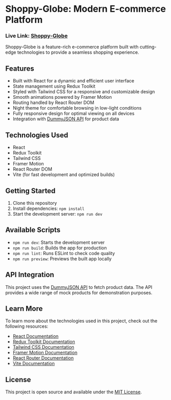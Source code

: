 # Shoppy-Globe: Modern E-commerce Platform

### Live Link: [Shoppy-Globe](https://shoppy-globe-14.vercel.app/)

Shoppy-Globe is a feature-rich e-commerce platform built with cutting-edge technologies to provide a seamless shopping experience.

## Features

- Built with React for a dynamic and efficient user interface
- State management using Redux Toolkit
- Styled with Tailwind CSS for a responsive and customizable design
- Smooth animations powered by Framer Motion
- Routing handled by React Router DOM
- Night theme for comfortable browsing in low-light conditions
- Fully responsive design for optimal viewing on all devices
- Integration with [DummyJSON API](https://dummyjson.com/products) for product data

## Technologies Used

- React
- Redux Toolkit
- Tailwind CSS
- Framer Motion
- React Router DOM
- Vite (for fast development and optimized builds)

## Getting Started

1. Clone this repository
2. Install dependencies: `npm install`
3. Start the development server: `npm run dev`

## Available Scripts

- `npm run dev`: Starts the development server
- `npm run build`: Builds the app for production
- `npm run lint`: Runs ESLint to check code quality
- `npm run preview`: Previews the built app locally

## API Integration

This project uses the [DummyJSON API](https://dummyjson.com/products) to fetch product data. The API provides a wide range of mock products for demonstration purposes.

## Learn More

To learn more about the technologies used in this project, check out the following resources:

- [React Documentation](https://reactjs.org/)
- [Redux Toolkit Documentation](https://redux-toolkit.js.org/)
- [Tailwind CSS Documentation](https://tailwindcss.com/docs)
- [Framer Motion Documentation](https://www.framer.com/motion/)
- [React Router Documentation](https://reactrouter.com/)
- [Vite Documentation](https://vitejs.dev/)

## License

This project is open source and available under the [MIT License](LICENSE).
